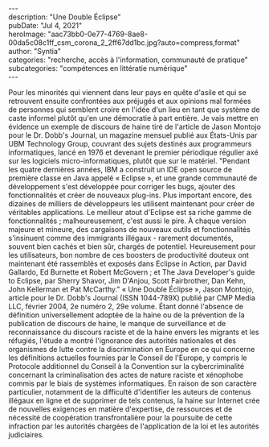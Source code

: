 \---  
description: "Une Double Éclipse"   
pubDate: "Jul 4, 2021"   
heroImage: "aac73bb0-0e77-4769-8ae8-00da5c08c1ff_csm_corona_2_2ff67dd1bc.jpg?auto=compress,format"   
author: "Syntia"   
categories: "recherche, accès à l'information, communauté de pratique"   
subcategories: "compétences en littératie numérique"   
\---  

Pour les minorités qui viennent dans leur pays en quête d'asile et qui se retrouvent ensuite confrontées aux préjugés et aux opinions mal formées de personnes qui semblent croire en l'idée d'un lieu en tant que système de caste informel plutôt qu'en une démocratie à part entière.
Je vais mettre en évidence un exemple de discours de haine tiré de l'article de Jason Montojo pour le Dr. Dobb's Journal, un magazine mensuel publié aux États-Unis par UBM Technology Group, couvrant des sujets destinés aux programmeurs informatiques, lancé en 1976 et devenant le premier périodique régulier axé sur les logiciels micro-informatiques, plutôt que sur le matériel.
"Pendant les quatre dernières années, IBM a construit un IDE open source de première classe en Java appelé « Eclipse », et une grande communauté de développement s'est développée pour corriger les bugs, ajouter des fonctionnalités et créer de nouveaux plug-ins. Plus important encore, des dizaines de milliers de développeurs les utilisent maintenant pour créer de véritables applications.
Le meilleur atout d'Eclipse est sa riche gamme de fonctionnalités ; malheureusement, c'est aussi le pire. À chaque version majeure et mineure, des cargaisons de nouveaux outils et fonctionnalités s'insinuent comme des immigrants illégaux - rarement documentés, souvent bien cachés et bien sûr, chargés de potentiel. Heureusement pour les utilisateurs, bon nombre de ces boosters de productivité douteux ont maintenant été rassemblés et exposés dans Eclipse in Action, par David Gallardo, Ed Burnette et Robert McGovern ; et The Java Developer's guide to Eclipse, par Sherry Shavor, Jim D'Anjou, Scott Fairbrother, Dan Kehn, John Kellerman et Pat McCarthy."
« Une Double Éclipse », Jason Montojo, article pour le Dr. Dobb's Journal (ISSN 1044-789X) publié par CMP Media LLC, février 2004, 2e numéro 2, 29e volume.
Étant donné l'absence de définition universellement adoptée de la haine ou de la prévention de la publication de discours de haine, le manque de surveillance et de reconnaissance du discours raciste et de la haine envers les migrants et les réfugiés, l'étude a montré l'ignorance des autorités nationales et des organismes de lutte contre la discrimination en Europe en ce qui concerne les définitions actuelles fournies par le Conseil de l'Europe, y compris le Protocole additionnel du Conseil à la Convention sur la cybercriminalité concernant la criminalisation des actes de nature raciste et xénophobe commis par le biais de systèmes informatiques.
En raison de son caractère particulier, notamment de la difficulté d'identifier les auteurs de contenus illégaux en ligne et de supprimer de tels contenus, la haine sur Internet crée de nouvelles exigences en matière d'expertise, de ressources et de nécessité de coopération transfrontalière pour la poursuite de cette infraction par les autorités chargées de l'application de la loi et les autorités judiciaires.